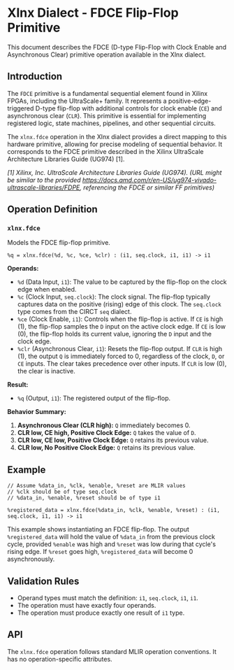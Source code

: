 # Xlnx Dialect - FDCE Flip-Flop Primitive

This document describes the FDCE (D-type Flip-Flop with Clock Enable and Asynchronous Clear) primitive operation available in the Xlnx dialect.

## Introduction

The `FDCE` primitive is a fundamental sequential element found in Xilinx FPGAs, including the UltraScale+ family. It represents a positive-edge-triggered D-type flip-flop with additional controls for clock enable (`CE`) and asynchronous clear (`CLR`). This primitive is essential for implementing registered logic, state machines, pipelines, and other sequential circuits.

The `xlnx.fdce` operation in the Xlnx dialect provides a direct mapping to this hardware primitive, allowing for precise modeling of sequential behavior. It corresponds to the FDCE primitive described in the Xilinx UltraScale Architecture Libraries Guide (UG974) [1].

*[1] Xilinx, Inc. UltraScale Architecture Libraries Guide (UG974). (URL might be similar to the provided https://docs.amd.com/r/en-US/ug974-vivado-ultrascale-libraries/FDPE, referencing the FDCE or similar FF primitives)*


## Operation Definition

### `xlnx.fdce`

Models the FDCE flip-flop primitive.

```mlir
%q = xlnx.fdce(%d, %c, %ce, %clr) : (i1, seq.clock, i1, i1) -> i1
```

**Operands:**

- `%d` (Data Input, `i1`): The value to be captured by the flip-flop on the clock edge when enabled.
- `%c` (Clock Input, `seq.clock`): The clock signal. The flip-flop typically captures data on the positive (rising) edge of this clock. The `seq.clock` type comes from the CIRCT `seq` dialect.
- `%ce` (Clock Enable, `i1`): Controls when the flip-flop is active. If `CE` is high (1), the flip-flop samples the `D` input on the active clock edge. If `CE` is low (0), the flip-flop holds its current value, ignoring the `D` input and the clock edge.
- `%clr` (Asynchronous Clear, `i1`): Resets the flip-flop output. If `CLR` is high (1), the output `Q` is immediately forced to 0, regardless of the clock, `D`, or `CE` inputs. The clear takes precedence over other inputs. If `CLR` is low (0), the clear is inactive.

**Result:**

- `%q` (Output, `i1`): The registered output of the flip-flop.

**Behavior Summary:**

1.  **Asynchronous Clear (CLR high):** `Q` immediately becomes 0.
2.  **CLR low, CE high, Positive Clock Edge:** `Q` takes the value of `D`.
3.  **CLR low, CE low, Positive Clock Edge:** `Q` retains its previous value.
4.  **CLR low, No Positive Clock Edge:** `Q` retains its previous value.

## Example

```mlir
// Assume %data_in, %clk, %enable, %reset are MLIR values
// %clk should be of type seq.clock
// %data_in, %enable, %reset should be of type i1

%registered_data = xlnx.fdce(%data_in, %clk, %enable, %reset) : (i1, seq.clock, i1, i1) -> i1
```

This example shows instantiating an FDCE flip-flop. The output `%registered_data` will hold the value of `%data_in` from the previous clock cycle, provided `%enable` was high and `%reset` was low during that cycle's rising edge. If `%reset` goes high, `%registered_data` will become 0 asynchronously.

## Validation Rules

- Operand types must match the definition: `i1`, `seq.clock`, `i1`, `i1`.
- The operation must have exactly four operands.
- The operation must produce exactly one result of `i1` type.

## API

The `xlnx.fdce` operation follows standard MLIR operation conventions. It has no operation-specific attributes. 